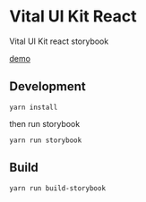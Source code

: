 # Vital UI Kit React

Vital UI Kit react storybook

[demo](http://illegal-number.surge.sh/)

## Development

`yarn install`

then run storybook

`yarn run storybook`

## Build

`yarn run build-storybook`

